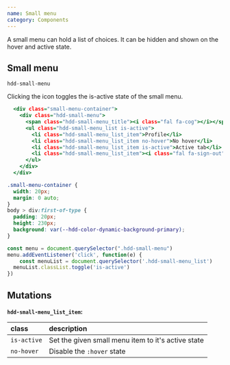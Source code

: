 ```yaml
---
name: Small menu
category: Components
---
```


A small menu can hold a list of choices. It can be hidden and shown on the hover and active state. 

## Small menu
`hdd-small-menu`

Clicking the icon toggles the is-active state of the small menu.

```small-menu.html
  <div class="small-menu-container">
    <div class="hdd-small-menu">
      <span class="hdd-small-menu_title"><i class="fal fa-cog"></i></span>
      <ul class="hdd-small-menu_list is-active">
        <li class="hdd-small-menu_list_item">Profile</li>
        <li class="hdd-small-menu_list_item no-hover">No hover</li>
        <li class="hdd-small-menu_list_item is-active">Active tab</li>
        <li class="hdd-small-menu_list_item"><i class="fal fa-sign-out"></i>Logout</li>
      </ul>
    </div>
  </div>
```

```small-menu.css hidden
.small-menu-container {
  width: 20px;
  margin: 0 auto;
} 
body > div:first-of-type {
  padding: 20px;
  height: 230px;
  background: var(--hdd-color-dynamic-background-primary);
}
```

```small-menu.js
const menu = document.querySelector(".hdd-small-menu")
menu.addEventListener('click', function(e) {
	const menuList = document.querySelector('.hdd-small-menu_list')
  menuList.classList.toggle('is-active')
})
```

## Mutations

**`hdd-small-menu_list_item`:**

| class | description|
| :--- | :--- |
| `is-active` | Set the given small menu item to it's active state |
| `no-hover` | Disable the `:hover` state |
